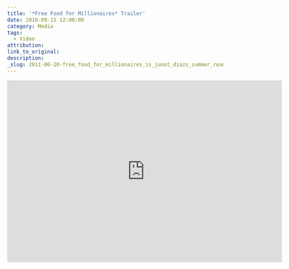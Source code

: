 ```yaml
---
title: '*Free Food for Millionaires* Trailer'
date: 2010-09-15 12:00:00
category: Media
tags:
  - Video
attribution:
link_to_original:
description:
_slug: 2011-06-20-free_food_for_millionaires_is_junot_diazs_summer_reading_pick_at_the_new_yo
---
```



<iframe src="https://player.vimeo.com/video/15013406" width="640" height="424" frameborder="0" webkitallowfullscreen="" mozallowfullscreen="" allowfullscreen=""></iframe>
